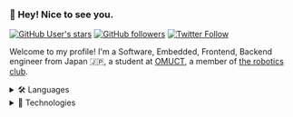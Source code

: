 ### 👋 Hey! Nice to see you.

[![GitHub User's stars](https://img.shields.io/github/stars/teruyamato0731?style=social)](https://github.com/teruyamato0731/Chassis)
[![GitHub followers](https://img.shields.io/github/followers/teruyamato0731?style=social)](https://github.com/teruyamato0731?tab=following)
[![Twitter Follow](https://img.shields.io/twitter/follow/teruyamato0731?style=social)](https://twitter.com/intent/follow?screen_name=teruyamato0731)

Welcome to my profile! I'm a Software, Embedded, Frontend, Backend engineer from Japan 🇯🇵, a student at [OMUCT](https://www.ct.omu.ac.jp/), a member of [the robotics club](https://github.com/omuct-robotclub).

<details>
<summary>🛠 Languages</summary>

- C/C++
- Nim
- Rust
- bash
- PHP
- SQL
- Python
- HTML/CSS/Sass
- JavaScript/TypeScript
- Markdown

</details>

<details>
<summary>🤖 Technologies</summary>

- ROS/ROS2
- Arduino/Mbed
- STM32 HAL
- Git/GitHub
- GitHub Actions
- Docker
- VS Code (Platform IO, devcontainer, etc...)
- Linux (Ubuntu, etc...)
- Node.js
- React/Next.js
- KiCAD

</details>
